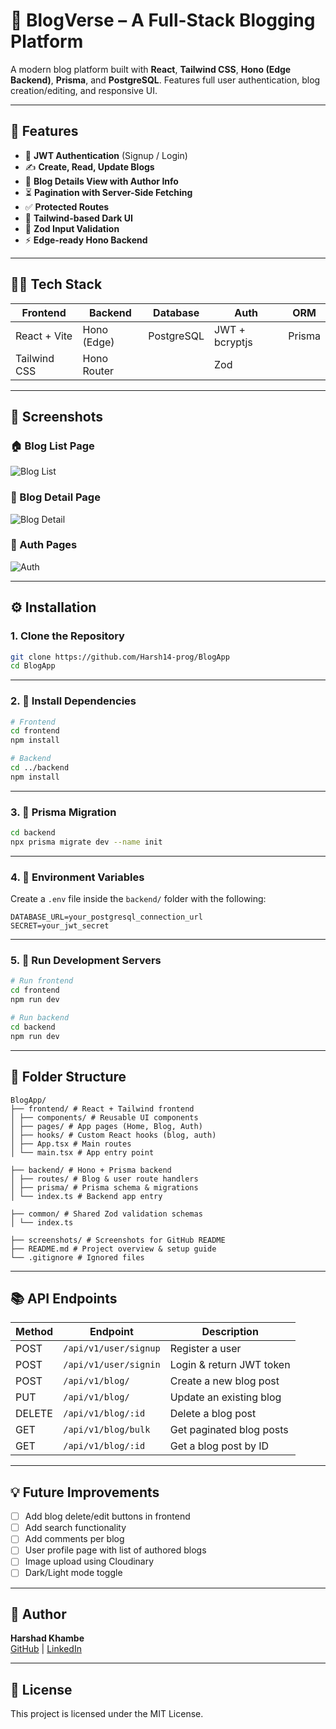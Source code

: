 # 📝 BlogVerse – A Full-Stack Blogging Platform

A modern blog platform built with **React**, **Tailwind CSS**, **Hono (Edge Backend)**, **Prisma**, and **PostgreSQL**. Features full user authentication, blog creation/editing, and responsive UI.

---

## 🚀 Features

- 🔐 **JWT Authentication** (Signup / Login)
- ✍️ **Create, Read, Update Blogs**
- 📄 **Blog Details View with Author Info**
- ⏳ **Pagination with Server-Side Fetching**
- ✅ **Protected Routes**
- 💅 **Tailwind-based Dark UI**
- 🔄 **Zod Input Validation**
- ⚡ **Edge-ready Hono Backend**

---

## 🧑‍💻 Tech Stack

| Frontend        | Backend        | Database   | Auth           | ORM     |
|----------------|----------------|------------|----------------|---------|
| React + Vite   | Hono (Edge)    | PostgreSQL | JWT + bcryptjs | Prisma  |
| Tailwind CSS   | Hono Router    |            | Zod            |         |

---

## 📸 Screenshots

### 🏠 Blog List Page
![Blog List](./screenshots/blog-list.png)

### 📃 Blog Detail Page
![Blog Detail](./screenshots/blog-detail.png)

### 🔐 Auth Pages
![Auth](./screenshots/auth.png)


---

## ⚙️ Installation

### 1. Clone the Repository

```bash
git clone https://github.com/Harsh14-prog/BlogApp
cd BlogApp
```

---

### 2. 🧶 Install Dependencies

```bash
# Frontend
cd frontend
npm install

# Backend
cd ../backend
npm install
```

---

### 3. 🔄 Prisma Migration

```bash
cd backend
npx prisma migrate dev --name init
```

---

### 4. 🔐 Environment Variables

Create a `.env` file inside the `backend/` folder with the following:

```env
DATABASE_URL=your_postgresql_connection_url
SECRET=your_jwt_secret
```

---

### 5. 🚀 Run Development Servers

```bash
# Run frontend
cd frontend
npm run dev

# Run backend
cd backend
npm run dev
```

---

## 📁 Folder Structure

```
BlogApp/
├── frontend/ # React + Tailwind frontend
│ ├── components/ # Reusable UI components
│ ├── pages/ # App pages (Home, Blog, Auth)
│ ├── hooks/ # Custom React hooks (blog, auth)
│ ├── App.tsx # Main routes
│ └── main.tsx # App entry point

├── backend/ # Hono + Prisma backend
│ ├── routes/ # Blog & user route handlers
│ ├── prisma/ # Prisma schema & migrations
│ └── index.ts # Backend app entry

├── common/ # Shared Zod validation schemas
│ └── index.ts

├── screenshots/ # Screenshots for GitHub README
├── README.md # Project overview & setup guide
└── .gitignore # Ignored files
```

---

## 📚 API Endpoints

| Method | Endpoint              | Description               |
|--------|-----------------------|---------------------------|
| POST   | `/api/v1/user/signup` | Register a user           |
| POST   | `/api/v1/user/signin` | Login & return JWT token  |
| POST   | `/api/v1/blog/`       | Create a new blog post    |
| PUT    | `/api/v1/blog/`       | Update an existing blog   |
| DELETE | `/api/v1/blog/:id`    | Delete a blog post        |
| GET    | `/api/v1/blog/bulk`   | Get paginated blog posts  |
| GET    | `/api/v1/blog/:id`    | Get a blog post by ID     |

---

## 💡 Future Improvements

- [ ] Add blog delete/edit buttons in frontend
- [ ] Add search functionality
- [ ] Add comments per blog
- [ ] User profile page with list of authored blogs
- [ ] Image upload using Cloudinary
- [ ] Dark/Light mode toggle

---

## 👤 Author

**Harshad Khambe**  
[GitHub](https://github.com/Harsh14-prog) | [LinkedIn](https://www.linkedin.com/in/harshad-khambe-33b06a255/)

---

## 📄 License

This project is licensed under the MIT License.